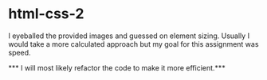 # html-css-2


I eyeballed the provided images and guessed on element sizing. Usually I would take a more calculated approach but my goal for this assignment was speed. 

*** I will most likely refactor the code to make it more efficient.***

